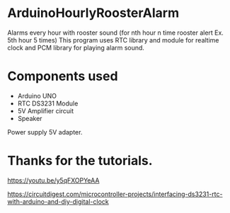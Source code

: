 # ArduinoHourlyRoosterAlarm
Alarms every hour with rooster sound (for nth hour n time rooster alert Ex. 5th hour 5 times)
This program uses RTC library and module for realtime clock and PCM library for playing alarm sound.

# Components used

* Arduino UNO
* RTC DS3231 Module
* 5V Amplifier circuit
* Speaker

Power supply 5V adapter.

# Thanks for the tutorials.
 
https://youtu.be/y5qFXOPYeAA

https://circuitdigest.com/microcontroller-projects/interfacing-ds3231-rtc-with-arduino-and-diy-digital-clock

